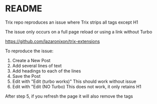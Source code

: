 # README

Trix repo reproduces an issue where Trix strips all tags except H1

The issue only occurs on a full page reload or using a link without Turbo

https://github.com/lazaronixon/trix-extensions

To reproduce the issue:
1. Create a New Post
2. Add several lines of text
3. Add headings to each of the lines
4. Save the Post
5. Edit with "Edit (turbo works)"
  This should work without issue
6. Edit with "Edit (NO Turbo) This does not work, it only retains H1

After step 5, if you refresh the page it will also remove the tags
